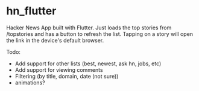 # hn_flutter

Hacker News App built with Flutter. Just loads the top stories from /topstories and has a button to refresh the list.
Tapping on a story will open the link in the device's default browser.

Todo:
- Add support for other lists (best, newest, ask hn, jobs, etc)
- Add support for viewing comments
- Filtering (by title, domain, date (not sure))
- animations?
